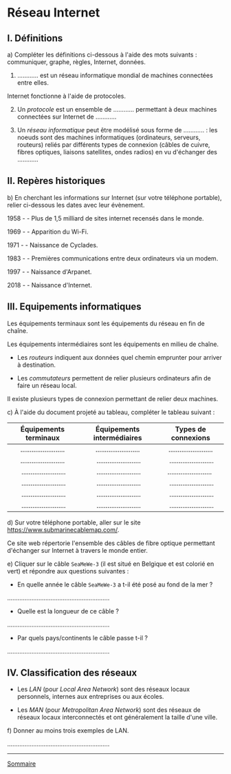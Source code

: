 # Réseau Internet

## I. Définitions 

a) Compléter les définitions ci-dessous à l'aide des mots suivants : communiquer, graphe, règles, Internet, données.

1) ............ est un réseau informatique mondial de machines connectées entre elles.

Internet fonctionne à l'aide de protocoles.

2) Un *protocole* est un ensemble de ............ permettant à deux machines connectées sur Internet de ............

3) Un *réseau informatique* peut être modélisé sous forme de ............ : les noeuds sont des machines informatiques (ordinateurs, serveurs, routeurs) reliés par différents types de connexion (câbles de cuivre, fibres optiques, liaisons satellites, ondes radios) en vu d'échanger des ............

## II. Repères historiques

b) En cherchant les informations sur Internet (sur votre téléphone portable), relier ci-dessous les dates avec leur évènement.

1958 -              - Plus de 1,5 milliard de sites internet recensés dans le monde.

1969 -              - Apparition du Wi-Fi.

1971 -              - Naissance de Cyclades.

1983 -              - Premières communications entre deux ordinateurs via un modem.

1997 -              - Naissance d'Arpanet.

2018 -              - Naissance d'Internet.

## III. Equipements informatiques

Les équipements terminaux sont les équipements du réseau en fin de chaîne.

Les équipements intermédiaires sont les équipements en milieu de chaîne.

- Les *routeurs* indiquent aux données quel chemin emprunter pour arriver à destination. 

- Les *commutateurs* permettent de relier plusieurs ordinateurs afin de faire un réseau local.

Il existe plusieurs types de connexion permettant de relier deux machines.

c) À l'aide du document projeté au tableau, compléter le tableau suivant :

| Équipements terminaux | Équipements intermédiaires | Types de connexions |
| :---: | :---: | :---: |
| ........................ | ........................ | ........................ |
| ........................ | ........................ | ........................ |
| ........................ | ........................ | ........................ |
| ........................ | ........................ | ........................ |
| ........................ | ........................ | ........................ |
| ........................ | ........................ | ........................ |

d) Sur votre téléphone portable, aller sur le site https://www.submarinecablemap.com/.

Ce site web répertorie l'ensemble des câbles de fibre optique permettant d'échanger sur Internet à travers le monde entier.

e) Cliquer sur le câble `SeaMeWe-3` (il est situé en Belgique et est colorié en vert) et répondre aux questions suivantes :

- En quelle année le câble `SeaMeWe-3` a t-il été posé au fond de la mer ?

...........................................................

- Quelle est la longueur de ce câble ?

...........................................................

- Par quels pays/continents le câble passe t-il ?

...........................................................

## IV. Classification des réseaux

- Les *LAN* (pour *Local Area Network*) sont des réseaux locaux personnels, internes aux entreprises ou aux écoles.

- Les *MAN* (pour *Metropolitan Area Network*) sont des réseaux de réseaux locaux interconnectés et ont généralement la taille d'une ville.

f) Donner au moins trois exemples de LAN.

...........................................................

_______________

[Sommaire](./../README.md)